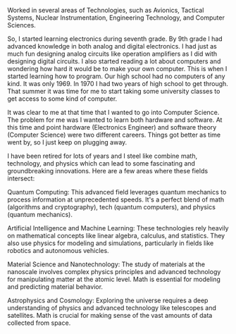 Worked in several areas of Technologies, such as Avionics, Tactical Systems, Nuclear Instrumentation, Engineering Technology, and Computer Sciences. 

So, I started learning electronics during seventh grade. By 9th grade I had advanced knowledge in both analog and digital electronics. I had just as much fun designing analog circuits like operation amplifiers as I did with designing digital circuits. I also started reading a lot about computers and wondering how hard it would be to make your own computer. This is when I started learning how to program.  Our high school had no computers of any kind. It was only 1969.  In 1970 I had two years of high school to get through. That summer it was time for me to start taking some university classes to get access to some kind of computer.

It was clear to me at that time that I wanted to go into Computer Science. The problem for me was I wanted to learn both hardware and software. At this time and point hardware (Electronics Engineer) and software theory (Computer Science) were two different careers. Things got better as time went by, so I just keep on plugging away.

I have been retired for lots of years and I steel like combine math, technology, and physics which can lead to some fascinating and groundbreaking innovations. Here are a few areas where these fields intersect:

Quantum Computing: This advanced field leverages quantum mechanics to process information at unprecedented speeds. It's a perfect blend of math (algorithms and cryptography), tech (quantum computers), and physics (quantum mechanics).

Artificial Intelligence and Machine Learning: These technologies rely heavily on mathematical concepts like linear algebra, calculus, and statistics. They also use physics for modeling and simulations, particularly in fields like robotics and autonomous vehicles.

Material Science and Nanotechnology: The study of materials at the nanoscale involves complex physics principles and advanced technology for manipulating matter at the atomic level. Math is essential for modeling and predicting material behavior.

Astrophysics and Cosmology: Exploring the universe requires a deep understanding of physics and advanced technology like telescopes and satellites. Math is crucial for making sense of the vast amounts of data collected from space.
